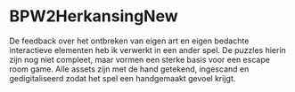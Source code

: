 # BPW2HerkansingNew

De feedback over het ontbreken van eigen art en eigen bedachte interactieve elementen heb ik verwerkt in een ander spel. De puzzles hierin zijn nog niet compleet, maar vormen een sterke basis voor een escape room game. Alle assets zijn met de hand getekend, ingescand en gedigitaliseerd zodat het spel een handgemaakt gevoel krijgt. 
